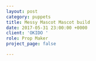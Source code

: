```yaml
---
layout: post
category: puppets
title: Messy Mascot Mascot build
date: 2017-05-31 23:00:00 +0000
client: 'OKIDO '
role: Prop Maker
project_page: false

---
```

